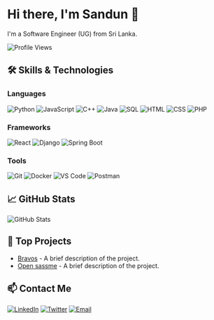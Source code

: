 # Hi there, I'm Sandun 👋

I'm a Software Engineer (UG) from Sri Lanka.

![Profile Views](https://komarev.com/ghpvc/?username=yourusername&color=blue)

## 🛠️ Skills & Technologies

### Languages
![Python](https://img.shields.io/badge/-Python-3776AB?style=flat&logo=python&logoColor=white) 
![JavaScript](https://img.shields.io/badge/-JavaScript-F7DF1E?style=flat&logo=javascript&logoColor=black) 
![C++](https://img.shields.io/badge/-C++-00599C?style=flat&logo=c%2B%2B&logoColor=white) 
![Java](https://img.shields.io/badge/-Java-007396?style=flat&logo=java&logoColor=white) 
![SQL](https://img.shields.io/badge/-SQL-4479A1?style=flat&logo=MySQL&logoColor=white) 
![HTML](https://img.shields.io/badge/-HTML-E34F26?style=flat&logo=html5&logoColor=white) 
![CSS](https://img.shields.io/badge/-CSS-1572B6?style=flat&logo=css3&logoColor=white) 
![PHP](https://img.shields.io/badge/-PHP-777BB4?style=flat&logo=php&logoColor=white)


### Frameworks
![React](https://img.shields.io/badge/-React-61DAFB?style=flat&logo=react&logoColor=black) 
![Django](https://img.shields.io/badge/-Django-092E20?style=flat&logo=django&logoColor=white) 
![Spring Boot](https://img.shields.io/badge/-Spring%20Boot-6DB33F?style=flat&logo=spring-boot&logoColor=white) 

### Tools
![Git](https://img.shields.io/badge/-Git-F05032?style=flat&logo=git&logoColor=white) 
![Docker](https://img.shields.io/badge/-Docker-2496ED?style=flat&logo=docker&logoColor=white) 
![VS Code](https://img.shields.io/badge/-VS%20Code-007ACC?style=flat&logo=visual-studio-code&logoColor=white) 
![Postman](https://img.shields.io/badge/-Postman-FF6C37?style=flat&logo=postman&logoColor=white)

## 📈 GitHub Stats
![GitHub Stats](https://github-readme-stats.vercel.app/api?username=yourusername&show_icons=true&theme=radical)

## 💼 Top Projects
- [Bravos](https://github.com/yourusername/projectname) - A brief description of the project.
- [Open sassme](https://github.com/yourusername/anotherproject) - A brief description of the project.

## 📫 Contact Me
[![LinkedIn](https://img.shields.io/badge/-LinkedIn-0A66C2?style=flat&logo=linkedin&logoColor=white)](https://www.linkedin.com/in/sandun-bandara-1477212a7)
[![Twitter](https://img.shields.io/badge/-Twitter-1DA1F2?style=flat&logo=twitter&logoColor=white)](https://x.com/sandunLiyanage_?t=fadSv_M8vNSePi9EO2IrqQ&s=08)
[![Email](https://img.shields.io/badge/-Email-D14836?style=flat&logo=gmail&logoColor=white)](mailto:sandunhhh90@gmail.com)

